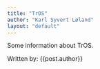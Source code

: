 ```yaml
---
title: "TrOS"
author: "Karl Syvert Løland"
layout: "default"
---
```

Some information about TrOS.

Written by: {{post.author}}

